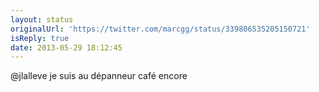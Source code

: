 ```yaml
---
layout: status
originalUrl: 'https://twitter.com/marcgg/status/339806535205150721'
isReply: true
date: 2013-05-29 18:12:45
---
```


@jlalleve je suis au dépanneur café encore
